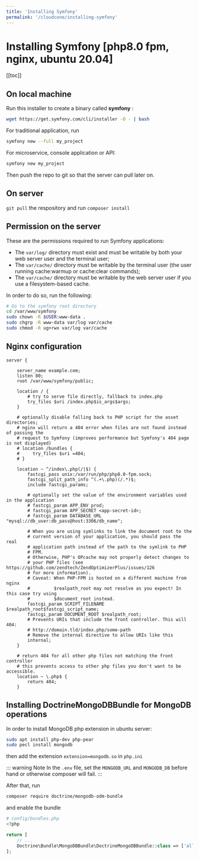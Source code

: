 ```yaml
---
title: 'Installing Symfony'
permalink: '/cloudcone/installing-symfony'
---
```


# Installing Symfony [php8.0 fpm, nginx, ubuntu 20.04]

[[toc]]

## On local machine

Run this installer to create a binary called **symfony** :

```bash
wget https://get.symfony.com/cli/installer -O - | bash
```

For traditional application, run

```bash
symfony new --full my_project
```

For microservice, console application or API:

```bash
symfony new my_project
```

Then push the repo to git so that the server can pull later on. 

## On server

`git pull` the respository and run `composer install`

## Permission on the server

These are the permissions required to run Symfony applications:

- The `var/log/` directory must exist and must be writable by both your web server user and the terminal user;
- The `var/cache/` directory must be writable by the terminal user (the user running cache:warmup or cache:clear commands);
- The `var/cache/` directory must be writable by the web server user if you use a filesystem-based cache.

In order to do so, run the following:

```bash
# Go to the symfony root directory
cd /var/www/symfony
sudo chown -R $USER:www-data .
sudo chgrp -R www-data var/log var/cache
sudo chmod -R ug+rwx var/log var/cache
```

## Nginx configuration

```
server {

    server_name example.com;
    listen 80;
    root /var/www/symfony/public;

    location / {
        # try to serve file directly, fallback to index.php
        try_files $uri /index.php$is_args$args;
    }

    # optionally disable falling back to PHP script for the asset directories;
    # nginx will return a 404 error when files are not found instead of passing the
    # request to Symfony (improves performance but Symfony's 404 page is not displayed)
    # location /bundles {
    #     try_files $uri =404;
    # }

    location ~ ^/index\.php(/|$) {
        fastcgi_pass unix:/var/run/php/php8.0-fpm.sock;
        fastcgi_split_path_info ^(.+\.php)(/.*)$;
        include fastcgi_params;

        # optionally set the value of the environment variables used in the application
        # fastcgi_param APP_ENV prod;
        # fastcgi_param APP_SECRET <app-secret-id>;
        # fastcgi_param DATABASE_URL "mysql://db_user:db_pass@host:3306/db_name";

        # When you are using symlinks to link the document root to the
        # current version of your application, you should pass the real
        # application path instead of the path to the symlink to PHP
        # FPM.
        # Otherwise, PHP's OPcache may not properly detect changes to
        # your PHP files (see https://github.com/zendtech/ZendOptimizerPlus/issues/126
        # for more information).
        # Caveat: When PHP-FPM is hosted on a different machine from nginx
        #         $realpath_root may not resolve as you expect! In this case try using
        #         $document_root instead.
        fastcgi_param SCRIPT_FILENAME $realpath_root$fastcgi_script_name;
        fastcgi_param DOCUMENT_ROOT $realpath_root;
        # Prevents URIs that include the front controller. This will 404:
        # http://domain.tld/index.php/some-path
        # Remove the internal directive to allow URIs like this
        internal;
    }

    # return 404 for all other php files not matching the front controller
    # this prevents access to other php files you don't want to be accessible.
    location ~ \.php$ {
        return 404;
    }
```

## Installing DoctrineMongoDBBundle for MongoDB operations

In order to install MongoDB php extension in ubuntu server:

```bash
sudo apt install php-dev php-pear
sudo pecl install mongodb
```

then add the extension `extension=mongodb.so` in `php.ini`

::: warning Note
In the `.env` file, set the `MONGODB_URL` and `MONGODB_DB` before hand or otherwise composer will fail.
:::


After that, run 

```bash
composer require doctrine/mongodb-odm-bundle
```
and enable the bundle

```php
# config/bundles.php
<?php

return [
    // ...
    Doctrine\Bundle\MongoDBBundle\DoctrineMongoDBBundle::class => ['all' => true],
];
```







